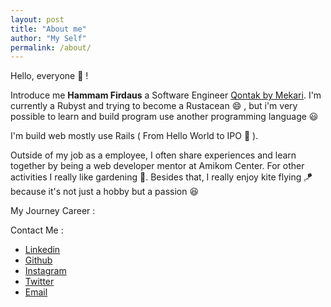 ```yaml
---
layout: post
title: "About me"
author: "My Self"
permalink: /about/
---
```


Hello, everyone 👋 !

Introduce me **Hammam Firdaus** a Software Engineer [Qontak by Mekari](https://mekari.com/produk/qontak/). I'm currently a Rubyst and trying to become a Rustacean 😄 , but i'm very possible to learn and build program use another programming language 😃

I'm build web mostly use Rails ( From Hello World to IPO 🤟 ).

Outside of my job as a employee, I often share experiences and learn together by being a web developer mentor at Amikom Center. For other activities I really like gardening 🌱. Besides that, I really enjoy kite flying 🪁  because it's not just a hobby but a passion 😆

My Journey Career :

Contact Me :
- [Linkedin](https://www.linkedin.com/in/hammamxalf/)
- [Github](https://github.com/mamxalf)
- [Instagram](https://www.instagram.com/mamxalf/)
- [Twitter](https://twitter.com/ngodingsambat)
- [Email](mailto:hammamxalf@gmail.com)